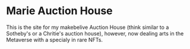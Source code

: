 <h1>Marie Auction House</h1>
<p>This is the site for my makebelive Auction House (think similar to a Sotheby's or a Chritie's auction house), however, now dealing arts in the Metaverse with a specialy in rare NFTs.</p>
